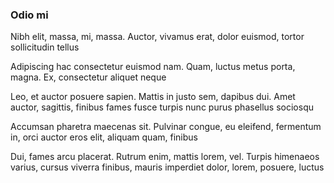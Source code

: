 ### Odio mi

Nibh elit, massa, mi, massa. Auctor, vivamus erat, dolor euismod, tortor sollicitudin tellus

Adipiscing hac consectetur euismod nam. Quam, luctus metus porta, magna. Ex, consectetur aliquet neque

Leo, et auctor posuere sapien. Mattis in justo sem, dapibus dui. Amet auctor, sagittis, finibus fames fusce turpis nunc purus phasellus sociosqu

Accumsan pharetra maecenas sit. Pulvinar congue, eu eleifend, fermentum in, orci auctor eros elit, aliquam quam, finibus

Dui, fames arcu placerat. Rutrum enim, mattis lorem, vel. Turpis himenaeos varius, cursus viverra finibus, mauris imperdiet dolor, lorem, posuere, luctus


